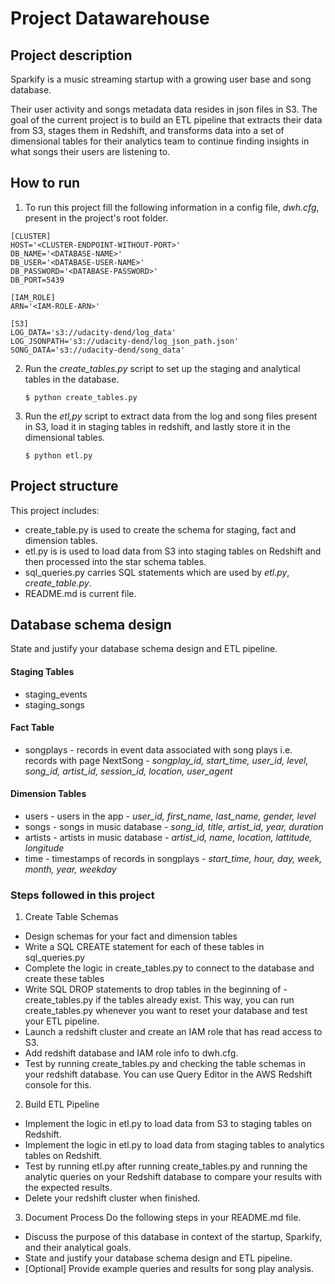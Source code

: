# Project Datawarehouse

## Project description

Sparkify is a music streaming startup with a growing user base and song database.

Their user activity and songs metadata data resides in json files in S3. The goal of the current project is to build an ETL pipeline that extracts their data from S3, stages them in Redshift, and transforms data into a set of dimensional tables for their analytics team to continue finding insights in what songs their users are listening to. 

## How to run

1. To run this project fill the following information in a config file, *dwh.cfg*, present in the project's root folder.

```
[CLUSTER]
HOST='<CLUSTER-ENDPOINT-WITHOUT-PORT>'
DB_NAME='<DATABASE-NAME>'
DB_USER='<DATABASE-USER-NAME>'
DB_PASSWORD='<DATABASE-PASSWORD>'
DB_PORT=5439

[IAM_ROLE]
ARN='<IAM-ROLE-ARN>'

[S3]
LOG_DATA='s3://udacity-dend/log_data'
LOG_JSONPATH='s3://udacity-dend/log_json_path.json'
SONG_DATA='s3://udacity-dend/song_data'
```

2. Run the *create_tables.py* script to set up the staging and analytical tables in the database.

    `$ python create_tables.py`

3. Run the *etl,py* script to extract data from the log and song files present in S3, load it in staging tables in redshift, and lastly store it in the dimensional tables.

    `$ python etl.py`


## Project structure

This project includes:

- create_table.py is used to create the schema for staging, fact and dimension tables.
- etl.py is is used to load data from S3 into staging tables on Redshift and then processed into the star schema tables.
- sql_queries.py carries SQL statements which are used by *etl.py*, *create_table.py*.
- README.md is current file.

## Database schema design
State and justify your database schema design and ETL pipeline.

#### Staging Tables
- staging_events
- staging_songs

####  Fact Table
- songplays - records in event data associated with song plays i.e. records with page NextSong - 
*songplay_id, start_time, user_id, level, song_id, artist_id, session_id, location, user_agent*

#### Dimension Tables
- users - users in the app - 
*user_id, first_name, last_name, gender, level*
- songs - songs in music database - 
*song_id, title, artist_id, year, duration*
- artists - artists in music database - 
*artist_id, name, location, lattitude, longitude*
- time - timestamps of records in songplays - 
*start_time, hour, day, week, month, year, weekday*

### Steps followed in this project

1. Create Table Schemas
- Design schemas for your fact and dimension tables
- Write a SQL CREATE statement for each of these tables in sql_queries.py
- Complete the logic in create_tables.py to connect to the database and create these tables
- Write SQL DROP statements to drop tables in the beginning of - create_tables.py if the tables already exist. This way, you can run create_tables.py whenever you want to reset your database and test your ETL pipeline.
- Launch a redshift cluster and create an IAM role that has read access to S3.
- Add redshift database and IAM role info to dwh.cfg.
- Test by running create_tables.py and checking the table schemas in your redshift database. You can use Query Editor in the AWS Redshift console for this.

2. Build ETL Pipeline
- Implement the logic in etl.py to load data from S3 to staging tables on Redshift.
- Implement the logic in etl.py to load data from staging tables to analytics tables on Redshift.
- Test by running etl.py after running create_tables.py and running the analytic queries on your Redshift database to compare your results with the expected results.
- Delete your redshift cluster when finished.

3. Document Process
Do the following steps in your README.md file.

- Discuss the purpose of this database in context of the startup, Sparkify, and their analytical goals.
- State and justify your database schema design and ETL pipeline.
- [Optional] Provide example queries and results for song play analysis.